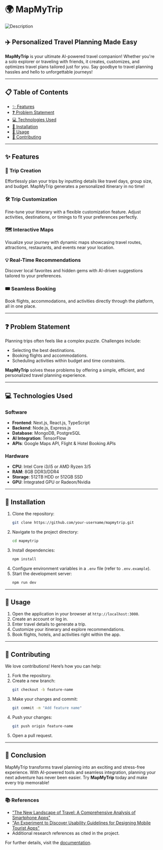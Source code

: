 # 🌍 **MapMyTrip**

<img src="https://github.com/user-attachments/assets/c411827f-c24b-4976-8c86-06dd2b56a1b8" alt="Description"/>
<!-- Replace this with your project banner image -->

## ✈️ Personalized Travel Planning Made Easy

**MapMyTrip** is your ultimate AI-powered travel companion! Whether you're a solo explorer or traveling with friends, it creates, customizes, and optimizes travel plans tailored just for you. Say goodbye to travel planning hassles and hello to unforgettable journeys!

---

## 📋 Table of Contents

- [✨ Features](#-features)
- [❓ Problem Statement](#-problem-statement)
- [💻 Technologies Used](#-technologies-used)
- [🔧 Installation](#-installation)
- [🚀 Usage](#-usage)
- [🤝 Contributing](#-contributing)

---

## ✨ Features

### 🌟 **Trip Creation**
Effortlessly plan your trips by inputting details like travel days, group size, and budget. MapMyTrip generates a personalized itinerary in no time!

### 🛠 **Trip Customization**
Fine-tune your itinerary with a flexible customization feature. Adjust activities, destinations, or timings to fit your preferences perfectly.

### 🗺 **Interactive Maps**
Visualize your journey with dynamic maps showcasing travel routes, attractions, restaurants, and events near your location.

### 💡 **Real-Time Recommendations**
Discover local favorites and hidden gems with AI-driven suggestions tailored to your preferences.

### 🎟 **Seamless Booking**
Book flights, accommodations, and activities directly through the platform, all in one place.

---

## ❓ Problem Statement

Planning trips often feels like a complex puzzle. Challenges include:

- Selecting the best destinations.
- Booking flights and accommodations.
- Scheduling activities within budget and time constraints.

**MapMyTrip** solves these problems by offering a simple, efficient, and personalized travel planning experience.

---

## 💻 Technologies Used

### **Software**
- **Frontend**: Next.js, React.js, TypeScript
- **Backend**: Node.js, Express.js
- **Database**: MongoDB, PostgreSQL
- **AI Integration**: TensorFlow
- **APIs**: Google Maps API, Flight & Hotel Booking APIs

### **Hardware**
- **CPU**: Intel Core i3/i5 or AMD Ryzen 3/5
- **RAM**: 8GB DDR3/DDR4
- **Storage**: 512TB HDD or 512GB SSD
- **GPU**: Integrated GPU or Radeon/Nvidia

---

## 🔧 Installation

1. Clone the repository:
   ```bash
   git clone https://github.com/your-username/mapmytrip.git
   ```
2. Navigate to the project directory:
   ```bash
   cd mapmytrip
   ```
3. Install dependencies:
   ```bash
   npm install
   ```
4. Configure environment variables in a `.env` file (refer to `.env.example`).
5. Start the development server:
   ```bash
   npm run dev
   ```

---

## 🚀 Usage

1. Open the application in your browser at `http://localhost:3000`.
2. Create an account or log in.
3. Enter travel details to generate a trip.
4. Customize your itinerary and explore recommendations.
5. Book flights, hotels, and activities right within the app.

---

## 🤝 Contributing

We love contributions! Here’s how you can help:

1. Fork the repository.
2. Create a new branch:
   ```bash
   git checkout -b feature-name
   ```
3. Make your changes and commit:
   ```bash
   git commit -m "Add feature name"
   ```
4. Push your changes:
   ```bash
   git push origin feature-name
   ```
5. Open a pull request.

---

## 🏁 Conclusion

MapMyTrip transforms travel planning into an exciting and stress-free experience. With AI-powered tools and seamless integration, planning your next adventure has never been easier. Try **MapMyTrip** today and make every trip memorable!

---

### 📚 References
- ["The New Landscape of Travel: A Comprehensive Analysis of Smartphone Apps"](https://example.com)
- ["An Experiment to Discover Usability Guidelines for Designing Mobile Tourist Apps"](https://example.com)
- Additional research references as cited in the project.

For further details, visit the [documentation](https://github.com/your-username/mapmytrip/docs).

